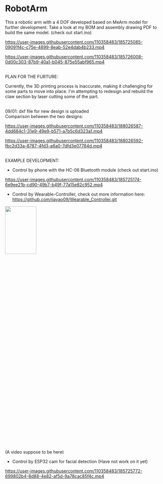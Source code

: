 # RobotArm
This a robotic arm with a 4 DOF developed based on MeArm model for further development. Take a look at my BOM and assembly drawing PDF to build the same model.
(check out start.ino)

https://user-images.githubusercontent.com/110358483/185725085-09091f4c-c75e-4899-8eab-52e4dab4b233.mp4


https://user-images.githubusercontent.com/110358483/185726008-0d00c303-87b9-40a1-b045-875e55abf965.mp4

</br> PLAN FOR THE FURTURE:

Currently, the 3D printing process is inaccurate, making it challenging for some parts to move into place. I'm attempting to redesign and rebuild the claw section by laser cutting some of the part. 

</br>
09/01: dxf file for new design is uploaded
</br>
Comparison between the two designs:

https://user-images.githubusercontent.com/110358483/188026587-4dd684c1-31e9-49e9-b571-a7b5c6d323a1.mp4

https://user-images.githubusercontent.com/110358483/188026592-fbc2d33a-8787-4fd3-a6a0-7dfd3e07784d.mp4



</br> EXAMPLE DEVELOPMENT:

- Control by phone with the HC-06 Bluetooth module (check out start.ino)

https://user-images.githubusercontent.com/110358483/185725174-6e9ee21b-cd90-49b7-b49f-77a15e82c952.mp4


- Control by Wearable-Controller, check out more information here: https://github.com/jiayao09/Wearable_Controller.git
<img src="https://user-images.githubusercontent.com/110358483/185727059-d2c78070-4f85-48c9-85f0-b0151b72b232.png" width=45% height=20%>

(A video suppose to be here)


- Control by ESP32 cam for facial detection (Have not work on it yet)

https://user-images.githubusercontent.com/110358483/185725772-699802b4-8d88-4e82-af5d-9a78cac85f4c.mp4

